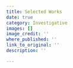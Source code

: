 ```yaml
---
title: Selected Works
date: true
category: Investigative
images: []
image_credit: ''
where_published: ''
link_to_original: ''
description: ''

---
```

